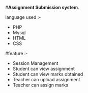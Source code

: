 #**Assignment Submission system**.

language used :-
- PHP
- Mysql
- HTML
- CSS

#feature :-
- Session Management
- Student can view assignment
- Student can view marks obtained
- Teacher can upload assignment
- Teacher can assign marks
